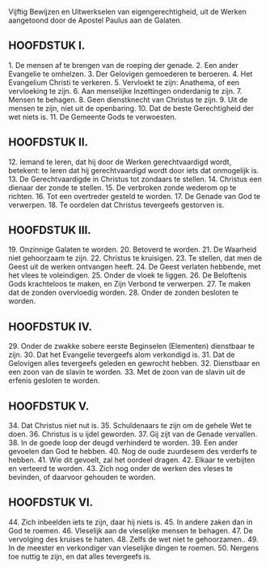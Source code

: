 Vijftig Bewijzen en Uitwerkselen van eigengerechtigheid, uit de Werken aangetoond door de Apostel Paulus aan de Galaten.

## HOOFDSTUK I.
1\. De mensen af te brengen van de roeping der genade.
2\. Een ander Evangelie te omhelzen.
3\. Der Gelovigen gemoederen te beroeren.
4\. Het Evangelium Christi te verkeren.
5\. Vervloekt te zijn: Anathema, of een vervloeking te zijn.
6\. Aan menselijke Inzettingen onderdanig te zijn.
7\. Mensen te behagen.
8\. Geen dienstknecht van Christus te zijn.
9\. Uit de mensen te zijn, niet uit de openbaring.
10\. Dat de beste Gerechtigheid der wet niets is.
11\. De Gemeente Gods te verwoesten.

## HOOFDSTUK II.
12\. Iemand te leren, dat hij door de Werken gerechtvaardigd wordt, betekent: te leren dat hij gerechtvaardigd wordt door iets dat onmogelijk is.
13\. De Gerechtvaardigde in Christus tot zondaars te stellen.
14\. Christus een dienaar der zonde te stellen.
15\. De verbroken zonde wederom op te richten.
16\. Tot een overtreder gesteld te worden.
17\. De Genade van God te verwerpen.
18\. Te oordelen dat Christus tevergeefs gestorven is.

## HOOFDSTUK III.
19\. Onzinnige Galaten te worden.
20\. Betoverd te worden.
21\. De Waarheid niet gehoorzaam te zijn.
22\. Christus te kruisigen.
23\. Te stellen, dat men de Geest uit de werken ontvangen heeft.
24\. De Geest verlaten hebbende, met het vlees te voleindigen.
25\. Onder de vloek te liggen.
26\. De Beloftenis Gods krachteloos te maken, en Zijn Verbond te verwerpen.
27\. Te maken dat de zonden overvloedig worden.
28\. Onder de zonden besloten te worden.

## HOOFDSTUK IV.
29\. Onder de zwakke sobere eerste Beginselen (Elementen) dienstbaar te zijn.
30\. Dat het Evangelie tevergeefs alom verkondigd is.
31\. Dat de Gelovigen alles tevergeefs geleden en gewrocht hebben.
32\. Dienstbaar en een zoon van de slavin te worden.
33\. Met de zoon van de slavin uit de erfenis gesloten te worden.

## HOOFDSTUK V.
34\. Dat Christus niet nut is.
35\. Schuldenaars te zijn om de gehele Wet te doen.
36\. Christus is u ijdel geworden.
37\. Gij zijt van de Genade vervallen.
38\. In de goede loop der deugd verhinderd te worden.
39\. Een ander gevoelen dan God te hebben.
40\. Nog de oude zuurdesem des verderfs te hebben.
41\. Wie dit gevoelt, zal het oordeel dragen.
42\. Elkaar te verbijten en verteerd te worden.
43\. Zich nog onder de werken des vleses te bevinden, of daarvoor gehouden te worden.

## HOOFDSTUK VI.
44\. Zich inbeelden iets te zijn, daar hij niets is.
45\. In andere zaken dan in God te roemen.
46\. Vleselijk aan de vleselijke mensen te behagen.
47\. De vervolging des kruises te haten.
48\. Zelfs de wet niet te gehoorzamen..
49\. In de meester en verkondiger van vleselijke dingen te roemen.
50\. Nergens toe nuttig te zijn, en dat alles tevergeefs is.